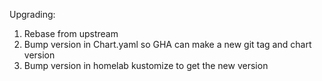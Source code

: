 Upgrading:

1. Rebase from upstream
2. Bump version in Chart.yaml so GHA can make a new git tag and chart version
3. Bump version in homelab kustomize to get the new version
